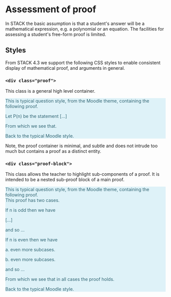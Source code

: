 # Assessment of proof

In STACK the basic assumption is that a student's answer will be a mathematical expression, e.g. a polynomial or an equation.  The facilities for assessing a student's free-form proof is limited.

## Styles

From STACK 4.3 we support the following CSS styles to enable consistent display of mathematical proof, and arguments in general.

### `<div class="proof">`

This class is a general high level container.

<div style="color: #2f6473; background-color: #def2f8; border-color: #d1edf6;">
This is typical question style, from the Moodle theme, containing the following proof.
<div class="proof">
<p>Let P(n) be the statement [...] </p>
<p>From which we see that.</p>
</div>
Back to the typical Moodle style.
</div>

Note, the proof container is minimal, and subtle and does not intrude too much but contains a proof as a distinct entity.

### `<div class="proof-block">`

This class allows the teacher to highlight sub-components of a proof.  It is intended to be a nested sub-proof block of a main proof.

<div style="color: #2f6473; background-color: #def2f8; border-color: #d1edf6;">
This is typical question style, from the Moodle theme, containing the following proof.
<div class="proof">
This proof has two cases.
<div class="proof-block">
<p>If n is odd then we have</p>
<p>[...]</p>
<p>and so ...</p>
</div>
<div class="proof-block">
<p>If n is even then we have</p>
<div class="proof-block">
<p>a. even more subcases.</p>
</div>
<div class="proof-block">
<p>b. even more subcases.</p>
</div>
<p>and so ...</p>
</div>
<p>From which we see that in all cases the proof holds.</p>
</div>
Back to the typical Moodle style.
</div>
